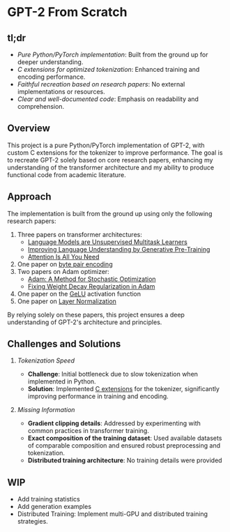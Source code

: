 # GPT-2 From Scratch

## tl;dr
- *Pure Python/PyTorch implementation*: Built from the ground up for deeper understanding.
- *C extensions for optimized tokenization*: Enhanced training and encoding performance.
- *Faithful recreation based on research papers*: No external implementations or resources.
- *Clear and well-documented code*: Emphasis on readability and comprehension.

## Overview
This project is a pure Python/PyTorch implementation of GPT-2, with custom C extensions for the tokenizer to improve performance. The goal is to recreate GPT-2 solely based on core research papers, enhancing my understanding of the transformer architecture and my ability to produce functional code from academic literature.


## Approach
The implementation is built from the ground up using only the following research papers:
1. Three papers on transformer architectures:
   - [Language Models are Unsupervised Multitask Learners](https://cdn.openai.com/better-language-models/language_models_are_unsupervised_multitask_learners.pdf)
   - [Improving Language Understanding by Generative Pre-Training](https://cdn.openai.com/research-covers/language-unsupervised/language_understanding_paper.pdf)
   - [Attention Is All You Need](https://arxiv.org/pdf/1706.03762)
2. One paper on [byte pair encoding](https://arxiv.org/pdf/1508.07909)
3. Two papers on Adam optimizer: 
   - [Adam: A Method for Stochastic Optimization](https://arxiv.org/pdf/1412.6980)
   - [Fixing Weight Decay Regularization in Adam](https://arxiv.org/pdf/1711.05101v1)
4. One paper on the [GeLU](https://arxiv.org/pdf/1606.08415v1) activation function
5. One paper on [Layer Normalization](https://arxiv.org/pdf/1607.06450)

By relying solely on these papers, this project ensures a deep understanding of GPT-2's architecture and principles.

## Challenges and Solutions
1. *Tokenization Speed* 
   - **Challenge**: Initial bottleneck due to slow tokenization when implemented in Python.
   - **Solution**: Implemented [C extensions](https://github.com/benarnav/bytephase) for the tokenizer, significantly improving performance in training and encoding.

2. *Missing Information*
   - **Gradient clipping details**:  Addressed by experimenting with common practices in transformer training.
   - **Exact composition of the training dataset**: Used available datasets of comparable composition and ensured robust preprocessing and tokenization.
   - **Distributed training architecture**: No training details were provided

## WIP
- Add training statistics
- Add generation examples
- Distributed Training: Implement multi-GPU and distributed training strategies.
